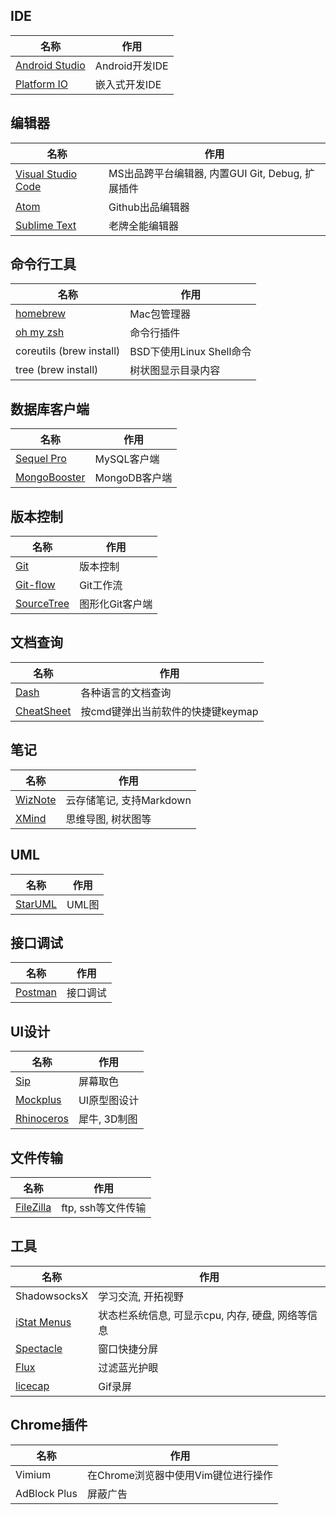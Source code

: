 ## IDE

|名称|作用|
|-----|-----|
| [Android Studio](https://developer.android.com/studio/index.html) | Android开发IDE |
| [Platform IO](http://platformio.org/) | 嵌入式开发IDE |


## 编辑器

|名称|作用|
|-----|-----|
| [Visual Studio Code](https://code.visualstudio.com) | MS出品跨平台编辑器, 内置GUI Git, Debug, 扩展插件 |
| [Atom](https://atom.io/) | Github出品编辑器 |
| [Sublime Text](https://www.sublimetext.com/) | 老牌全能编辑器 |


## 命令行工具

|名称|作用|
|-----|-----|
| [homebrew](http://brew.sh/index_zh-cn.html) | Mac包管理器 |
| [oh my zsh](http://ohmyz.sh/) | 命令行插件 |
| coreutils (brew install) | BSD下使用Linux Shell命令 |
| tree (brew install) | 树状图显示目录内容 |


## 数据库客户端

|名称|作用|
|----|----|
| [Sequel Pro](https://sequelpro.com/) | MySQL客户端 |
| [MongoBooster](https://mongobooster.com/) | MongoDB客户端 |

## 版本控制

|名称|作用|
|-----|-----|
| [Git](https://git-scm.com/) | 版本控制 |
| [Git-flow](https://github.com/nvie/gitflow) | Git工作流 |
| [SourceTree](https://www.sourcetreeapp.com/) | 图形化Git客户端 |


## 文档查询

|名称|作用|
|-----|-----|
| [Dash](https://kapeli.com/dash) | 各种语言的文档查询 |
| [CheatSheet](https://www.mediaatelier.com/CheatSheet/) | 按cmd键弹出当前软件的快捷键keymap |


## 笔记

|名称|作用|
|-----|-----|
| [WizNote](http://www.wiz.cn/) | 云存储笔记, 支持Markdown |
| [XMind](http://www.xmind.net/) | 思维导图, 树状图等 |


## UML

|名称|作用|
|-----|-----|
| [StarUML](http://staruml.io/) | UML图 |


## 接口调试

|名称|作用|
|-----|-----|
| [Postman](https://www.getpostman.com/) | 接口调试 |


## UI设计

|名称|作用|
|-----|-----|
| [Sip](http://sipapp.io/) | 屏幕取色 |
| [Mockplus](https://www.mockplus.cn/) | UI原型图设计 |
| [Rhinoceros](https://www.rhino3d.com/) | 犀牛, 3D制图 |


## 文件传输

|名称|作用|
|-----|-----|
| [FileZilla](https://filezilla-project.org/) | ftp, ssh等文件传输 |


## 工具

|名称|作用|
|-----|-----|
| ShadowsocksX | 学习交流, 开拓视野 |
| [iStat Menus](https://bjango.com/mac/istatmenus/) | 状态栏系统信息, 可显示cpu, 内存, 硬盘, 网络等信息 |
| [Spectacle](https://www.spectacleapp.com/) | 窗口快捷分屏|
| [Flux](https://justgetflux.com/) | 过滤蓝光护眼 |
| [licecap](http://www.cockos.com/licecap/) | Gif录屏 |

## Chrome插件

|名称|作用|
|----|----|
|Vimium| 在Chrome浏览器中使用Vim键位进行操作|
|AdBlock Plus|屏蔽广告|
